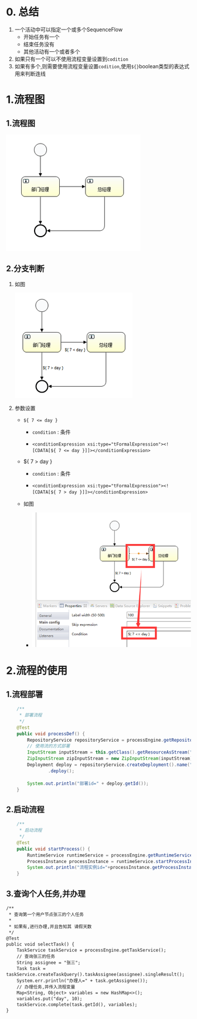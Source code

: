 # 0. 总结

1. 一个活动中可以指定一个或多个SequenceFlow
   * 开始任务有一个
   * 结束任务没有
   * 其他活动有一个或者多个
2. 如果只有一个可以不使用流程变量设置到`codition`
3. 如果有多个,则需要使用流程变量设置`codition`,使用`${}`boolean类型的表达式用来判断连线

# 1.流程图

## 1.流程图

![1558652348465](1558652348465.png)

## 2.分支判断

1. 如图

   ![1558652546681](1558652546681.png)

2. 参数设置 

   * `${ 7 <= day }`

     * `condition` : 条件

     * `<conditionExpression xsi:type="tFormalExpression"><![CDATA[${ 7 <= day }]]></conditionExpression>`

   * ${ 7 > day }

     - `condition` : 条件

     - `<conditionExpression xsi:type="tFormalExpression"><![CDATA[${ 7 > day }]]></conditionExpression>`

   * 如图

     * ![1558652865646](1558652865646.png)

# 2.流程的使用

## 1.流程部署

```java
	/**
	 * 部署流程
	 */
	@Test
	public void processDef() {
		RepositoryService repositoryService = processEngine.getRepositoryService();
		// 使用流的方式部署
		InputStream inputStream = this.getClass().getResourceAsStream("MyProcess.zip");
		ZipInputStream zipInputStream = new ZipInputStream(inputStream);
		Deployment deploy = repositoryService.createDeployment().name("请假分支流程").addZipInputStream(zipInputStream)
				.deploy();

		System.out.println("部署id=" + deploy.getId());
	}
```



## 2.启动流程

```java
	/**
	 * 启动流程
	 */
	@Test
	public void startProcess() {
		RuntimeService runtimeService = processEngine.getRuntimeService();
		ProcessInstance processInstance = runtimeService.startProcessInstanceById("level:2:12504");
		System.out.println("流程实例id="+processInstance.getProcessInstanceId());
	}
```

## 3.查询个人任务,并办理



	/**
	 * 查询第一个用户节点张三的个人任务
	 * 
	 * 如果有,进行办理,并且告知其 请假天数
	 */
	@Test
	public void selectTask() {
		TaskService taskService = processEngine.getTaskService();
		// 查询张三的任务
		String assignee = "张三";
		Task task = taskService.createTaskQuery().taskAssignee(assignee).singleResult();
		System.err.println("办理人=" + task.getAssignee());
		// 办理任务,并传入流程变量
		Map<String, Object> variables = new HashMap<>();
		variables.put("day", 10);
		taskService.complete(task.getId(), variables);
	}
